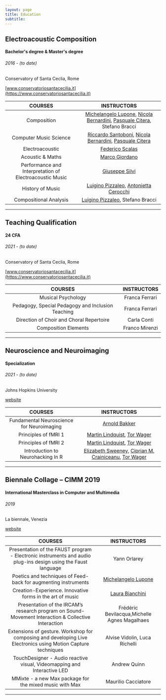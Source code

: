 ```yaml
---
layout: page
title: Education
subtitle:
---
```


## Electroacoustic Composition
####  Bachelor's degree & Master's degree

###### 2016 - (to date)

Conservatory of Santa Ceclia, Rome

[www.conservatoriosantacecilia.it](https://www.conservatoriosantacecilia.it)


|COURSES|INSTRUCTORS|
|:---:|:---:|
|Composition|[Michelangelo Lupone](https://www.linkedin.com/in/michelangelo-lupone-3462b85b/?originalSubdomain=it), [Nicola Bernardini](https://www.linkedin.com/in/nbernardini/), [Pasquale Citera](https://www.linkedin.com/in/pasqualecitera/), Stefano Bracci|
|Computer Music Science|[Riccardo Santoboni](https://www.linkedin.com/in/riccardo-santoboni-61922824/), [Nicola Bernardini](https://www.linkedin.com/in/nbernardini/), [Pasquale Citera](https://www.linkedin.com/in/pasqualecitera/)|
|Electroacoustic|[Federico Scalas](https://www.linkedin.com/in/federico-scalas-9a897835/)|
|Acoustic & Maths|[Marco Giordano](https://www.linkedin.com/in/marco-giordano-2069721/?miniProfileUrn=urn%3Ali%3Afs_miniProfile%3AACoAAABSAaYBPASp7VwurWHgwgqPZCVT_5DPBec)|
|Performance and Interpretation of Electroacoustic Music|[Giuseppe Silvi](https://www.linkedin.com/in/giuseppesilvi/?miniProfileUrn=urn%3Ali%3Afs_miniProfile%3AACoAAAT9h6ABl5G90PgEevQCwOVo5Nf2GgLKjME)|
|History of Music|[Luigino Pizzaleo](https://www.linkedin.com/in/luigi-pizzaleo-23539320/?miniProfileUrn=urn%3Ali%3Afs_miniProfile%3AACoAAART0okBfHa63M5RNBZAqkk_v8x4ebTGMTk), [Antonietta Cerocchi](https://www.linkedin.com/in/antonietta-cerocchi-42734a110/)|
|Compositional Analysis|[Luigino Pizzaleo](https://www.linkedin.com/in/luigi-pizzaleo-23539320/?miniProfileUrn=urn%3Ali%3Afs_miniProfile%3AACoAAART0okBfHa63M5RNBZAqkk_v8x4ebTGMTk), Stefano Bracci|

______________

## Teaching Qualification
####  24 CFA

###### 2021 - (to date)

Conservatory of Santa Ceclia, Rome

[www.conservatoriosantacecilia.it](https://www.conservatoriosantacecilia.it)

|COURSES|INSTRUCTORS|
|:---:|:---:|
|Musical Psychology|Franca Ferrari|
|Pedagogy, Special Pedagogy and Inclusion Teaching|Franca Ferrari|
|Direction of Choir and Choral Repertoire|Carla Conti|
|Composition Elements|Franco Mirenzi|

______________

## Neuroscience and Neuroimaging
#### Specialization

###### 2021 - (to date)

Johns Hopkins University

[website](https://www.coursera.org/specializations/computational-neuroscience)

|COURSES|INSTRUCTORS|
|:---:|:---:|
|Fundamental Neuroscience for Neuroimaging|[Arnold Bakker](https://www.coursera.org/instructor/~27713092)|
|Principles of fMRI 1|[Martin Lindquist](https://www.coursera.org/instructor/martinlindquist), [Tor Wager](https://www.coursera.org/instructor/~7303121)|
|Principles of fMRI 2|[Martin Lindquist](https://www.coursera.org/instructor/martinlindquist), [Tor Wager](https://www.coursera.org/instructor/~7303121)|
|Introduction to Neurohacking In R|[Elizabeth Sweeney](https://www.coursera.org/instructor/~2888342), [Ciprian M. Crainiceanu](https://www.coursera.org/instructor/~19543713),  [Tor Wager](https://www.coursera.org/instructor/~7303121)|

______________

## Biennale Collage – CIMM 2019
 
#### International Masterclass in Computer and Multimedia

###### 2019

La biennale, Venezia

[website](https://www.labiennale.org/it/musica/2019/biennale-college-cimm-masterclass)

|COURSES|INSTRUCTORS|
|:---:|:---:|
|Presentation of the FAUST program - Electronic instruments and audio plug-ins design using the Faust language|Yann Orlarey|
|Poetics and techniques of Feed-back for augmenting instruments|[Michelangelo Lupone](https://www.linkedin.com/in/michelangelo-lupone-3462b85b/?originalSubdomain=it)|
|Creation-Experience. Innovative forms in the art of music|[Laura Bianchini](https://www.linkedin.com/in/bianchini-laura-9333a219)
|Presentation of the IRCAM’s research program on Sound-Movement Interaction & Collective Interaction|Frédéric Bevilacqua,Michelle Agnes Magalhaes|
|Extensions of gesture. Workshop for composing and developing Live Electronics using Motion Capture techniques|Alvise Vidolin, Luca Richelli|
|TouchDesigner - Audio reactive visual, Videomapping and Interactive LED|Andrew Quinn|
|MMixte - a new Max package for the mixed music with Max|Maurilio Cacciatore|


_____________

